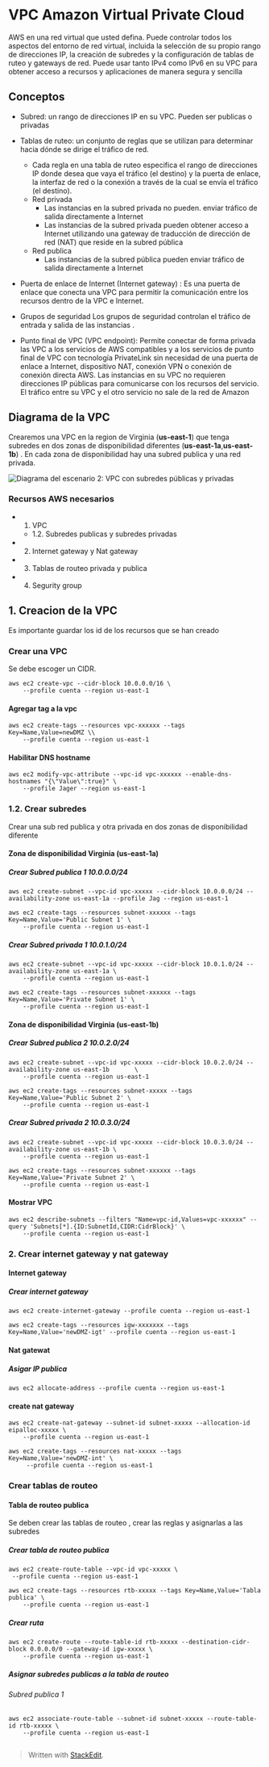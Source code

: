 
# VPC Amazon Virtual Private Cloud

AWS en una red virtual que usted defina. Puede controlar todos los aspectos del entorno de red virtual, incluida la selección de su propio rango de direcciones IP, la creación de subredes y la configuración de tablas de ruteo y gateways de red. Puede usar tanto IPv4 como IPv6 en su VPC para obtener acceso a recursos y aplicaciones de manera segura y sencilla

## Conceptos

- Subred: un rango de direcciones IP en su VPC. Pueden ser publicas o privadas

- Tablas de ruteo: un conjunto de reglas que se utilizan para determinar hacia dónde se dirige el tráfico de red.
	-  Cada regla en una tabla de ruteo especifica el rango de direcciones IP donde desea que vaya el tráfico (el destino) y la puerta de enlace, la interfaz de red o la conexión a través de la cual se envía el tráfico (el destino).
	-  Red privada
		-  Las instancias en la subred privada no pueden. enviar tráfico de salida directamente a Internet
		- Las instancias de la subred privada pueden obtener acceso a Internet utilizando una gateway de traducción de dirección de red (NAT) que reside en la subred pública
	- Red  publica
		- Las instancias de la subred pública pueden enviar tráfico de salida directamente a Internet

- Puerta de enlace de Internet (Internet gateway) : Es una puerta de enlace que conecta una VPC para permitir la comunicación entre los recursos dentro de la VPC e Internet.
- Grupos de seguridad Los grupos de seguridad controlan el tráfico de entrada y salida de las instancias . 
- Punto final de VPC (VPC endpoint):  Permite conectar de forma privada las VPC a los servicios de AWS compatibles y a los servicios de punto final de VPC con tecnología PrivateLink sin necesidad de una puerta de enlace a Internet, dispositivo NAT, conexión VPN o conexión de conexión directa AWS. Las instancias en su VPC no requieren direcciones IP públicas para comunicarse con los recursos del servicio. El tráfico entre su VPC y el otro servicio no sale de la red de Amazon
 
## Diagrama de la VPC 

Crearemos una VPC en la  region de Virginia (**us-east-1**) que tenga subredes en dos zonas de disponibilidad diferentes (**us-east-1a**,**us-east-1b**) . En cada zona  de disponibilidad hay una subred publica y una red privada. 
 
![Diagrama del escenario 2: VPC con subredes públicas y privadas](https://docs.aws.amazon.com/es_es/vpc/latest/userguide/images/nat-gateway-diagram.png)

### Recursos AWS necesarios 
- 1. VPC
	- 1.2. Subredes publicas y subredes privadas
- 2. Internet gateway y Nat gateway
- 3. Tablas de routeo privada y publica
- 4. Segurity group 

## 1. Creacion de la VPC
Es importante guardar los id de los recursos que se han creado

### Crear una VPC 
Se debe escoger un CIDR. 

```console
aws ec2 create-vpc --cidr-block 10.0.0.0/16 \
	--profile cuenta --region us-east-1
 ```
#### Agregar tag a la vpc 
```console
aws ec2 create-tags --resources vpc-xxxxxx --tags Key=Name,Value=newDMZ \\
	--profile cuenta --region us-east-1
 ``` 

#### Habilitar DNS hostname 
```console
aws ec2 modify-vpc-attribute --vpc-id vpc-xxxxxx --enable-dns-hostnames "{\"Value\":true}" \
	--profile Jager --region us-east-1
 ``` 
### 1.2. Crear subredes 
Crear una sub red publica y otra privada en dos zonas de disponibilidad diferente 
#### Zona de disponibilidad Virginia (us-east-1a)
#####  Crear *Subred publica 1*  10.0.0.0/24 
```console
aws ec2 create-subnet --vpc-id vpc-xxxxx --cidr-block 10.0.0.0/24 --availability-zone us-east-1a --profile Jag --region us-east-1

aws ec2 create-tags --resources subnet-xxxxxx --tags Key=Name,Value='Public Subnet 1' \
	--profile cuenta --region us-east-1
 ``` 
#####  Crear  *Subred privada 1* 10.0.1.0/24 
```console
aws ec2 create-subnet --vpc-id vpc-xxxxx --cidr-block 10.0.1.0/24 --availability-zone us-east-1a \
	--profile cuenta --region us-east-1

aws ec2 create-tags --resources subnet-xxxxxx --tags Key=Name,Value='Private Subnet 1' \
	--profile cuenta --region us-east-1
 ```  
#### Zona de disponibilidad Virginia (us-east-1b)

#####  Crear *Subred publica 2*  10.0.2.0/24 
```console
aws ec2 create-subnet --vpc-id vpc-xxxxx --cidr-block 10.0.2.0/24 --availability-zone us-east-1b       \
	--profile cuenta --region us-east-1

aws ec2 create-tags --resources subnet-xxxxx --tags Key=Name,Value='Public Subnet 2' \
	--profile cuenta --region us-east-1
 ``` 

#####  Crear  *Subred privada 2* 10.0.3.0/24 
```console
aws ec2 create-subnet --vpc-id vpc-xxxxx --cidr-block 10.0.3.0/24 --availability-zone us-east-1b \
	--profile cuenta --region us-east-1

aws ec2 create-tags --resources subnet-xxxxxx --tags Key=Name,Value='Private Subnet 2' \
	--profile cuenta --region us-east-1
 ``` 
#### Mostrar VPC
```console
aws ec2 describe-subnets --filters "Name=vpc-id,Values=vpc-xxxxxx" --query 'Subnets[*].{ID:SubnetId,CIDR:CidrBlock}' \
	--profile cuenta --region us-east-1
 ``` 

### 2. Crear internet gateway y nat gateway

#### Internet gateway

#####  Crear internet gateway
```console
aws ec2 create-internet-gateway --profile cuenta --region us-east-1

aws ec2 create-tags --resources igw-xxxxxxx --tags Key=Name,Value='newDMZ-igt' --profile cuenta --region us-east-1
 ``` 
#### Nat gatewat

#####  Asigar IP publica
``` 
aws ec2 allocate-address --profile cuenta --region us-east-1
 ``` 

#### create nat gateway

```console
aws ec2 create-nat-gateway --subnet-id subnet-xxxxx --allocation-id eipalloc-xxxxx \
	--profile cuenta --region us-east-1

aws ec2 create-tags --resources nat-xxxxx --tags Key=Name,Value='newDMZ-int' \
	 --profile cuenta --region us-east-1
 ``` 

###  Crear tablas de routeo 

#### Tabla de routeo publica
Se deben crear las tablas de routeo , crear las reglas y asignarlas a las subredes 
##### Crear tabla de routeo publica 
```console
aws ec2 create-route-table --vpc-id vpc-xxxxx \
 --profile cuenta --region us-east-1

aws ec2 create-tags --resources rtb-xxxxx --tags Key=Name,Value='Tabla publica' \
	--profile cuenta --region us-east-1
 ``` 
##### Crear ruta
 
 ```console
aws ec2 create-route --route-table-id rtb-xxxxx --destination-cidr-block 0.0.0.0/0 --gateway-id igw-xxxxx \
	 --profile cuenta --region us-east-1
 ``` 
##### Asignar subredes publicas a la tabla de routeo 


###### Subred publica 1
 ```console
aws ec2 associate-route-table --subnet-id subnet-xxxxx --route-table-id rtb-xxxxx \
	 --profile cuenta --region us-east-1
  ```
  

 
```console
```

> Written with [StackEdit](https://stackedit.io/).
<!--stackedit_data:
eyJoaXN0b3J5IjpbLTU3NDg4MjEsOTg2NjgyMTY1LDE3ODAyMj
Q4MzAsLTE2NDMzNTkyNDcsLTE3OTE0MTExNjgsLTE2NzM0ODEz
NTJdfQ==
-->